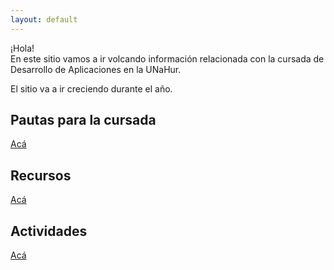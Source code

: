 ```yaml
---
layout: default
---
```


¡Hola!  
En este sitio vamos a ir volcando información relacionada con la cursada de Desarrollo de Aplicaciones en la UNaHur.

El sitio va a ir creciendo durante el año.


## Pautas para la cursada
[Acá](./pautas-para-la-cursada)

## Recursos
[Acá](./recursos/recursos-index)

## Actividades
[Acá](./actividades)

